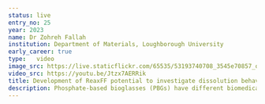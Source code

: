 ```yaml
---
status: live
entry_no: 25
year: 2023
name: Dr Zohreh Fallah
institution: Department of Materials, Loughborough University
early_career: true
type:   video 
image_src: https://live.staticflickr.com/65535/53193740708_3545e70857_o_d.jpg
video_src: https://youtu.be/Jtzx7AERRik
title: Development of ReaxFF potential to investigate dissolution behaviour of phosphate-based bioglasses
description: Phosphate-based bioglasses (PBGs) have different biomedical applications in hard and soft tissue engineering due to their dissolution properties. The ReaxFF forcefield can describe the formation and dissociation of chemical bonds allowing us to understand the dissolution mechanisms of the glass at atomic level. The parameterization of the ReaxFF parameters of the glasses has been done on the training set of quantum mechanical data including interatomic forces, charge calculation, and different differential energy calculations mostly on small boxes of glasses by GARFfield framework using ARCHER2. We developed ReaxFF parameters of ternary PBGs which include the interaction between phosphorus and calcium atoms. The developed ReaxFF parameters can describe well enough the structural properties of both binary and ternary phosphate-based glasses, consistent with the experimental results. Therefore, with new reparameterization of ReaxFF parameters on training data including the interaction of water molecules with PBGs, we could directly investigate the dissolution behaviors of PBGs.
---
```

